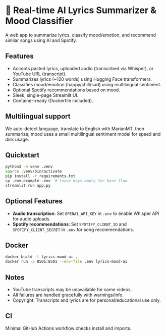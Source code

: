 # 🎵 Real-time AI Lyrics Summarizer & Mood Classifier

A web app to summarize lyrics, classify mood/emotion, and recommend similar songs using AI and Spotify.

## Features
- Accepts pasted lyrics, uploaded audio (transcribed via Whisper), or YouTube URL (transcript).
- Summarizes lyrics (~120 words) using Hugging Face transformers.
- Classifies mood/emotion (happy/chill/sad) using multilingual sentiment.
- Optional Spotify recommendations based on mood.
- Sleek, single-page Streamlit UI.
- Container-ready (Dockerfile included).

## Multilingual support
We auto-detect language, translate to English with MarianMT, then summarize; mood uses a small multilingual sentiment model for speed and disk usage.

## Quickstart
```bash
python3 -m venv .venv
source .venv/bin/activate
pip install -r requirements.txt
cp .env.example .env  # leave keys empty for base flow
streamlit run app.py
```

## Optional Features
- **Audio transcription**: Set `OPENAI_API_KEY` in `.env` to enable Whisper API for audio uploads.
- **Spotify recommendations**: Set `SPOTIFY_CLIENT_ID` and `SPOTIFY_CLIENT_SECRET` in `.env` for song recommendations.

## Docker
```bash
docker build -t lyrics-mood-ai .
docker run -p 8501:8501 --env-file .env lyrics-mood-ai
```

## Notes
- YouTube transcripts may be unavailable for some videos.
- All failures are handled gracefully with warnings/info.
- Copyright: Transcripts and lyrics are for personal/educational use only.

## CI
Minimal GitHub Actions workflow checks install and imports.